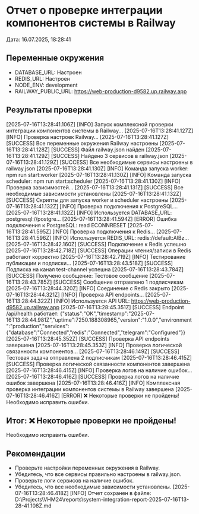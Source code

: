 # Отчет о проверке интеграции компонентов системы в Railway
Дата: 16.07.2025, 18:28:41

## Переменные окружения
- DATABASE_URL: Настроен
- REDIS_URL: Настроен
- NODE_ENV: development
- RAILWAY_PUBLIC_URL: https://web-production-d9582.up.railway.app

## Результаты проверки
[2025-07-16T13:28:41.106Z] [INFO] Запуск комплексной проверки интеграции компонентов системы в Railway...
[2025-07-16T13:28:41.127Z] [INFO] Проверка настроек Railway...
[2025-07-16T13:28:41.127Z] [SUCCESS] Все переменные окружения Railway настроены
[2025-07-16T13:28:41.128Z] [SUCCESS] Файл railway.json найден
[2025-07-16T13:28:41.129Z] [SUCCESS] Найдено 3 сервисов в railway.json
[2025-07-16T13:28:41.129Z] [SUCCESS] Все необходимые сервисы настроены в railway.json
[2025-07-16T13:28:41.130Z] [INFO] Команда запуска worker: npm run start:worker
[2025-07-16T13:28:41.130Z] [INFO] Команда запуска scheduler: npm run start:scheduler
[2025-07-16T13:28:41.130Z] [INFO] Проверка зависимостей...
[2025-07-16T13:28:41.131Z] [SUCCESS] Все необходимые зависимости установлены
[2025-07-16T13:28:41.132Z] [SUCCESS] Скрипты для запуска worker и scheduler настроены
[2025-07-16T13:28:41.132Z] [INFO] Проверка подключения к PostgreSQL...
[2025-07-16T13:28:41.132Z] [INFO] Используется DATABASE_URL: postgresql://postgre...
[2025-07-16T13:28:41.594Z] [ERROR] Ошибка подключения к PostgreSQL: read ECONNRESET
[2025-07-16T13:28:41.595Z] [INFO] Проверка подключения к Redis...
[2025-07-16T13:28:41.596Z] [INFO] Используется REDIS_URL: redis://default:AlBz...
[2025-07-16T13:28:42.160Z] [SUCCESS] Подключение к Redis успешно
[2025-07-16T13:28:42.718Z] [SUCCESS] Операции чтения/записи в Redis работают корректно
[2025-07-16T13:28:42.719Z] [INFO] Тестирование публикации и подписки...
[2025-07-16T13:28:43.518Z] [SUCCESS] Подписка на канал test-channel успешна
[2025-07-16T13:28:43.784Z] [SUCCESS] Получено сообщение: Тестовое сообщение
[2025-07-16T13:28:43.785Z] [SUCCESS] Сообщение отправлено 1 подписчикам
[2025-07-16T13:28:44.320Z] [INFO] Соединение с Redis закрыто
[2025-07-16T13:28:44.321Z] [INFO] Проверка API endpoints...
[2025-07-16T13:28:44.322Z] [INFO] Используется API URL: https://web-production-d9582.up.railway.app
[2025-07-16T13:28:45.351Z] [SUCCESS] Endpoint /api/health работает: {"status":"OK","timestamp":"2025-07-16T13:28:44.981Z","uptime":7250.188308965,"version":"1.0.0","environment":"production","services":{"database":"Connected","redis":"Connected","telegram":"Configured"}}
[2025-07-16T13:28:45.352Z] [SUCCESS] Проверка API endpoints завершена
[2025-07-16T13:28:45.353Z] [INFO] Проверка логической связанности компонентов...
[2025-07-16T13:28:46.149Z] [SUCCESS] Тестовая задача отправлена 2 подписчикам
[2025-07-16T13:28:46.415Z] [SUCCESS] Проверка логической связанности компонентов завершена
[2025-07-16T13:28:46.415Z] [INFO] Проверка логов на наличие ошибок...
[2025-07-16T13:28:46.416Z] [SUCCESS] Проверка логов на наличие ошибок завершена
[2025-07-16T13:28:46.416Z] [INFO] Комплексная проверка интеграции компонентов системы в Railway завершена
[2025-07-16T13:28:46.416Z] [ERROR] ❌ Некоторые проверки не пройдены! Необходимо исправить ошибки.

## Итог: ❌ Некоторые проверки не пройдены!
Необходимо исправить ошибки.

## Рекомендации
- Проверьте настройки переменных окружения в Railway.
- Убедитесь, что все сервисы правильно настроены в railway.json.
- Проверьте логи сервисов на наличие ошибок.
- Убедитесь, что все необходимые зависимости установлены.
[2025-07-16T13:28:46.418Z] [INFO] Отчет сохранен в файле: D:\Projects\VHM24\reports\system-integration-report-2025-07-16T13-28-41.108Z.md
